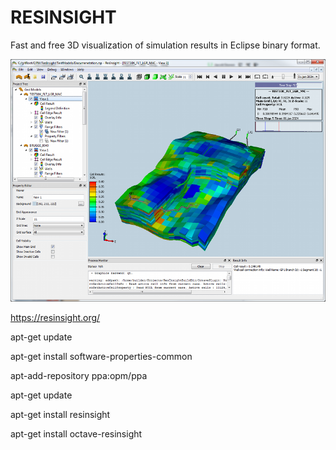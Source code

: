 # RESINSIGHT

Fast and free 3D visualization of simulation results in Eclipse binary format.

![RESINSIGHT-GUI](./media/ResInsight-UI.png)

https://resinsight.org/

apt-get update

apt-get install software-properties-common

apt-add-repository ppa:opm/ppa

apt-get update

apt-get install resinsight

apt-get install octave-resinsight

